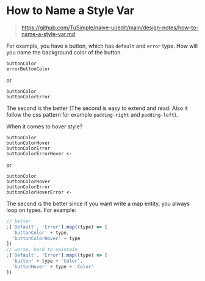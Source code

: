# How to Name a Style Var

> https://github.com/TuSimple/naive-ui/edit/main/design-notes/how-to-name-a-style-var.md

For example, you have a button, which has `default` and `error` type. How will you name the background color of the button.

```
buttonColor
errorButtonColor
```

or

```
buttonColor
buttonColorError
```

The second is the better (The second is easy to extend and read. Also it follow the css pattern for example `padding-right` and `padding-left`).

When it comes to hover style?

```
buttonColor
buttonColorHover
buttonColorError
buttonColorErrorHover <-
```

or

```
buttonColor
buttonColorHover
buttonColorError
buttonColorHoverError <-
```

The second is the better since if you want write a map entity, you always loop on types. For example:

```js
// better
;['Default', 'Error'].map((type) => [
  'buttonColor' + type,
  'buttonColorHover' + type
])
// worse, hard to maintain
;['Default', 'Error'].map((type) => [
  'button' + type + 'Color',
  'buttonHover' + type + 'Color'
])
```
